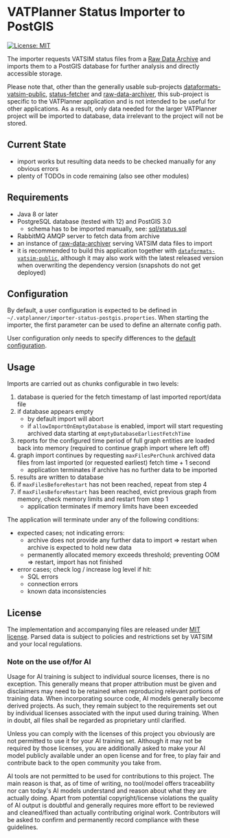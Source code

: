 # VATPlanner Status Importer to PostGIS

[![License: MIT](https://img.shields.io/badge/license-MIT-blue.svg)](LICENSE.md)

The importer requests VATSIM status files from a [Raw Data Archive](https://github.com/vatplanner/raw-data-archiver) and imports them to a PostGIS database for further analysis and directly accessible storage.

Please note that, other than the generally usable sub-projects [dataformats-vatsim-public](https://github.com/vatplanner/dataformats-vatsim-public), [status-fetcher](https://github.com/vatplanner/status-fetcher) and [raw-data-archiver](https://github.com/vatplanner/raw-data-archiver), this sub-project is specific to the VATPlanner application and is not intended to be useful for other applications. As a result, only data needed for the larger VATPlanner project will be imported to database, data irrelevant to the project will not be stored.

## Current State

- import works but resulting data needs to be checked manually for any obvious errors
- plenty of TODOs in code remaining (also see other modules)

## Requirements

- Java 8 or later
- PostgreSQL database (tested with 12) and PostGIS 3.0
  - schema has to be imported manually, see: [sql/status.sql](sql/status.sql)
- RabbitMQ AMQP server to fetch data from archive
- an instance of [raw-data-archiver](https://github.com/vatplanner/raw-data-archiver) serving VATSIM data files to import
- it is recommended to build this application together with [`dataformats-vatsim-public`](https://github.com/vatplanner/dataformats-vatsim-public), although it
  may also work with the latest released version when overwriting the dependency version (snapshots do not get deployed)

## Configuration

By default, a user configuration is expected to be defined in `~/.vatplanner/importer-status-postgis.properties`. When starting the importer, the first parameter can be used to define an alternate config path.

User configuration only needs to specify differences to the [default configuration](src/main/resources/importer-status-postgis.properties).

## Usage

Imports are carried out as chunks configurable in two levels:

1. database is queried for the fetch timestamp of last imported report/data file
2. if database appears empty
   - by default import will abort
   - if `allowImportOnEmptyDatabase` is enabled, import will start requesting archived data starting at `emptyDatabaseEarliestFetchTime`
3. reports for the configured time period of full graph entities are loaded back into memory (required to continue graph import where left off)
4. graph import continues by requesting `maxFilesPerChunk` archived data files from last imported (or requested earliest) fetch time + 1 second
   - application terminates if archive has no further data to be imported
5. results are written to database
6. if `maxFilesBeforeRestart` has not been reached, repeat from step 4
7. if `maxFilesBeforeRestart` has been reached, evict previous graph from memory, check memory limits and restart from step 1
   - application terminates if memory limits have been exceeded

The application will terminate under any of the following conditions:

- expected cases; not indicating errors:
  - archive does not provide any further data to import => restart when archive is expected to hold new data
  - permanently allocated memory exceeds threshold; preventing OOM => restart, import has not finished
- error cases; check log / increase log level if hit:
  - SQL errors
  - connection errors
  - known data inconsistencies

## License

The implementation and accompanying files are released under [MIT license](LICENSE.md). Parsed data is subject to policies and restrictions set by VATSIM and your local regulations.

### Note on the use of/for AI

Usage for AI training is subject to individual source licenses, there is no exception. This generally means that proper
attribution must be given and disclaimers may need to be retained when reproducing relevant portions of training data.
When incorporating source code, AI models generally become derived projects. As such, they remain subject to the
requirements set out by individual licenses associated with the input used during training. When in doubt, all files
shall be regarded as proprietary until clarified.

Unless you can comply with the licenses of this project you obviously are not permitted to use it for your AI training
set. Although it may not be required by those licenses, you are additionally asked to make your AI model publicly
available under an open license and for free, to play fair and contribute back to the open community you take from.

AI tools are not permitted to be used for contributions to this project. The main reason is that, as of time of writing,
no tool/model offers traceability nor can today's AI models understand and reason about what they are actually doing.
Apart from potential copyright/license violations the quality of AI output is doubtful and generally requires more
effort to be reviewed and cleaned/fixed than actually contributing original work. Contributors will be asked to confirm
and permanently record compliance with these guidelines.
